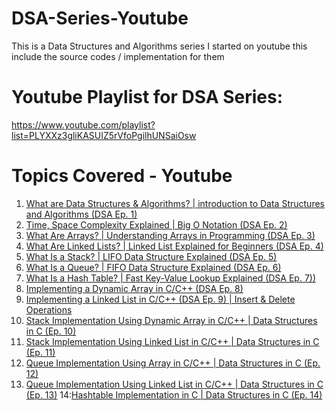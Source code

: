 # DSA-Series-Youtube
This is a Data Structures and Algorithms series I started on youtube this include the source codes / implementation for them

# Youtube Playlist for DSA Series:
https://www.youtube.com/playlist?list=PLYXXz3gliKASUIZ5rVfoPgilhUNSaiOsw

# Topics Covered - Youtube
1. [What are Data Structures & Algorithms? | introduction to Data Structures and Algorithms (DSA Ep. 1)](https://youtu.be/qTGqPbrrmJ4?si=37yaBfryF9HB1Fpe)
2. [Time, Space Complexity Explained | Big O Notation (DSA Ep. 2)](https://youtu.be/uQmOepdSNWs?si=zb-JjRxPrENgvENp)
3. [What Are Arrays? | Understanding Arrays in Programming (DSA Ep. 3)](https://youtu.be/_IZbLXzFpEQ?si=dHOBi0CvhqU1ZbOt)
4. [What Are Linked Lists? | Linked List Explained for Beginners (DSA Ep. 4)](https://youtu.be/Q8w1k3wbbSg?si=gIVFfnurRIPPFIun)
5. [What Is a Stack? | LIFO Data Structure Explained (DSA Ep. 5)](https://youtu.be/kWd4ElU5xlY?si=VgMcc1DTRh3Itr32)
6. [What Is a Queue? | FIFO Data Structure Explained (DSA Ep. 6)](https://youtu.be/eSnDdaWShVk?si=8vEaSle94vs4rXbC)
7. [What Is a Hash Table? | Fast Key-Value Lookup Explained (DSA Ep. 7))](https://youtu.be/I6NWK4YQCyM?si=xpGQnWDXBmkalUzr)
8. [Implementing a Dynamic Array in C/C++ (DSA Ep. 8)](https://youtu.be/ZKkoc5KXas0?si=dnsMQeTzCsepc2ed)
9. [Implementing a Linked List in C/C++ (DSA Ep. 9) | Insert & Delete Operations](https://youtu.be/xdW7Im5fxkk?si=GoAEt1PxKkEJTzF5)
10. [Stack Implementation Using Dynamic Array in C/C++ | Data Structures in C (Ep. 10)](https://youtu.be/N0dTZU6iyk4?si=NBIg9GwAqFYTdGFY)
11. [Stack Implementation Using Linked List in C/C++ | Data Structures in C (Ep. 11)](https://youtu.be/hTuKFtrhzAQ?si=Sc97TAf8bi3-9TtN)
12. [Queue Implementation Using Array in C/C++ | Data Structures in C (Ep. 12)](https://youtu.be/RxIwNEG98Lg?si=R2Io0c6AOIAnNgqP)
13. [Queue Implementation Using Linked List in C/C++ | Data Structures in C (Ep. 13)](https://youtu.be/nQWFnY99UAY?si=SYJ2BQTLYIvP2tnr)
14:[Hashtable Implementation in C | Data Structures in C (Ep. 14)](https://youtu.be/znixF6_NBu4)

